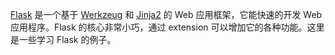 [Flask](http://flask.pocoo.org/) 是一个基于 [Werkzeug](http://werkzeug.pocoo.org/) 和   [Jinja2](http://jinja.pocoo.org/) 的 Web 应用框架，它能快速的开发 Web 应用程序。Flask 的核心非常小巧，通过 extension 可以增加它的各种功能。这里是一些学习 Flask 的例子。
